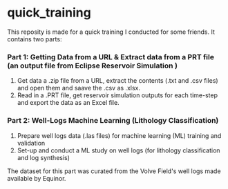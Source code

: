 # quick_training
This reposity is made for a quick training I conducted for some friends. It contains two parts:

### Part 1: Getting Data from a URL & Extract data from a PRT file (an output file from Eclipse Reservoir Simulation )
1. Get data a .zip file from a URL, extract the contents (.txt and .csv files) and open them  and saave the .csv as .xlsx.
2. Read in a .PRT file, get reservoir simulation outputs for each time-step and export the data as an Excel file.

### Part 2: Well-Logs Machine Learning (Lithology Classification)
1. Prepare well logs data (.las files) for machine learning (ML) training and validation
2. Set-up and conduct a ML study on well logs (for lithology classification and log synthesis)

The dataset for this part was curated from the Volve Field's well logs made available by Equinor.

